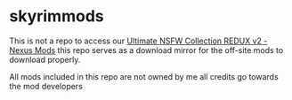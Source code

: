 # skyrimmods

This is not a repo to access our [Ultimate NSFW Collection REDUX v2 - Nexus Mods](https://www.nexusmods.com/games/skyrimspecialedition/collections/wg2n4f) this repo serves as a download mirror for the off-site mods to download properly.

All mods included in this repo are not owned by me all credits go towards the mod developers
